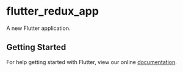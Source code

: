 # flutter_redux_app

A new Flutter application.

## Getting Started

For help getting started with Flutter, view our online
[documentation](https://flutter.io/).
